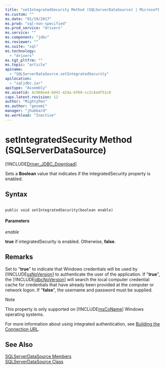 ```yaml
---
title: "setIntegratedSecurity Method (SQLServerDataSource) | Microsoft Docs"
ms.custom: ""
ms.date: "01/19/2017"
ms.prod: "sql-non-specified"
ms.prod_service: "drivers"
ms.service: ""
ms.component: "jdbc"
ms.reviewer: ""
ms.suite: "sql"
ms.technology: 
  - "drivers"
ms.tgt_pltfrm: ""
ms.topic: "article"
apiname: 
  - "SQLServerDataSource.setIntegratedSecurity"
apilocation: 
  - "sqljdbc.jar"
apitype: "Assembly"
ms.assetid: 4c968ee4-b041-424a-bf69-cc2c4a4f51c6
caps.latest.revision: 12
author: "MightyPen"
ms.author: "genemi"
manager: "jhubbard"
ms.workload: "Inactive"
---
```

# setIntegratedSecurity Method (SQLServerDataSource)
[!INCLUDE[Driver_JDBC_Download](../../../includes/driver_jdbc_download.md)]

  Sets a **Boolean** value that indicates if the integratedSecurity property is enabled.  
  
## Syntax  
  
```  
  
public void setIntegratedSecurity(boolean enable)  
```  
  
#### Parameters  
 *enable*  
  
 **true** if integratedSecurity is enabled. Otherwise, **false**.  
  
## Remarks  
 Set to "**true**" to indicate that Windows credentials will be used by [!INCLUDE[ssNoVersion](../../../includes/ssnoversion_md.md)] to authenticate the user of the application. If "**true**", the [!INCLUDE[jdbcNoVersion](../../../includes/jdbcnoversion_md.md)] will search the local computer credential cache for credentials that have already been provided at the computer or network logon. If "**false**", the username and password must be supplied.  
  
> [!NOTE]  
>  This property is only supported on [!INCLUDE[msCoName](../../../includes/msconame_md.md)] Windows operating systems.  
  
 For more information about using integrated authentication, see [Building the Connection URL](../../../connect/jdbc/building-the-connection-url.md).  
  
## See Also  
 [SQLServerDataSource Members](../../../connect/jdbc/reference/sqlserverdatasource-members.md)   
 [SQLServerDataSource Class](../../../connect/jdbc/reference/sqlserverdatasource-class.md)  
  
  
